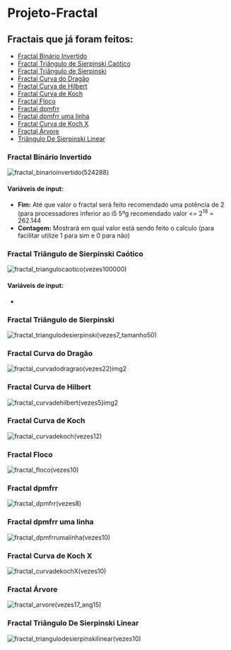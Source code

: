 # Projeto-Fractal

## Fractais que já foram feitos:

<ul>
  <li><a href="#binario">Fractal Binário Invertido</a></li>
  <li><a href="#caotico">Fractal Triângulo de Sierpinski Caótico</a></li>
  <li><a href="#sierpinski">Fractal Triângulo de Sierpinski</a></li>
  <li><a href="#dragao">Fractal Curva do Dragão</a></li>
  <li><a href="#hilbert">Fractal Curva de Hilbert</a></li>
  <li><a href="#koch">Fractal Curva de Koch</a></li>
  <li><a href="#floco">Fractal Floco</a></li>
  <li><a href="#dpmfrr">Fractal dpmfrr</a></li>
  <li><a href="#dpmfrrumalinha">Fractal dpmfrr uma linha</a></li>
  <li><a href="#kochx">Fractal Curva de Koch X</a></li>
  <li><a href="#arvore">Fractal Árvore</a></li>
  <li><a href="#sierpinskilinear">Triângulo De Sierpinski Linear</a></li>
</ul>

### Fractal Binário Invertido <a name="binario"></a>

![fractal_binarioinvertido(524288)](https://user-images.githubusercontent.com/49809730/78200187-3bf9ce00-7464-11ea-8946-0e8f2affc6a5.png)

#### Variáveis de input:

<ul>
  <li><b>Fim:</b> Até que valor o fractal será feito recomendado uma potência de 2 (para processadores inferior ao i5 5ºg recomendado valor <= 2<sup>18</sup> = 262.144</li>
  <li><b>Contagem:</b> Mostrará em qual valor está sendo feito o calculo (para facilitar utilize 1 para sim e 0 para não)</li>
</ul>

### Fractal Triângulo de Sierpinski Caótico <a name="caotico"></a>

![fractal_triangulocaotico(vezes100000)](https://user-images.githubusercontent.com/49809730/78200212-4e740780-7464-11ea-96f0-650bd785fb83.png)

#### Variáveis de input:

<ul>
  <li></li>
</ul>

### Fractal Triângulo de Sierpinski <a name="sierpinski"></a>

![fractal_triangulodesierpinski(vezes7_tamanho50)](https://user-images.githubusercontent.com/49809730/78200487-32249a80-7465-11ea-80c9-76cc8b38697b.png)

### Fractal Curva do Dragão <a name="dragao"></a>

![fractal_curvadodragrao(vezes22)img2](https://user-images.githubusercontent.com/49809730/78201211-6b5e0a00-7467-11ea-9eca-1503248ee06c.png)

### Fractal Curva de Hilbert <a name="hilbert"></a>

![fractal_curvadehilbert(vezes5)img2](https://user-images.githubusercontent.com/49809730/78201280-9e080280-7467-11ea-96b2-02cf0ee30c23.png)

### Fractal Curva de Koch <a name="koch"></a>

![fractal_curvadekoch(vezes12)](https://user-images.githubusercontent.com/49809730/78201478-0ce55b80-7468-11ea-97e0-346aadb54cd8.png)

### Fractal Floco <a name="floco"></a>

![fractal_floco(vezes10)](https://user-images.githubusercontent.com/49809730/78201597-5cc42280-7468-11ea-9a22-0e9cc0c097b2.png)

### Fractal dpmfrr <a name="dpmfrr"></a>

![fractal_dpmfrr(vezes8)](https://user-images.githubusercontent.com/49809730/78200561-757f0900-7465-11ea-9e4c-e91942250bcf.png)

### Fractal dpmfrr uma linha <a name="dpmfrrumalinha"></a>

![fractal_dpmfrrumalinha(vezes10)](https://user-images.githubusercontent.com/49809730/78200579-7f087100-7465-11ea-82d1-81c0467c9e6d.png)

### Fractal Curva de Koch X <a name="kochx"></a>

![fractal_curvadekochX(vezes10)](https://user-images.githubusercontent.com/49809730/78200601-8c256000-7465-11ea-9e1e-9946bdc33421.png)

### Fractal Árvore <a name="arvore"></a>

![fractal_arvore(vezes17_ang15)](https://user-images.githubusercontent.com/49809730/78199712-db1dc600-7462-11ea-9251-1fab9133d297.png)

### Fractal Triângulo De Sierpinski Linear <a name="sierpinskilinear"></a>

![fractal_triangulodesierpinskilinear(vezes10)](https://user-images.githubusercontent.com/49809730/78200625-a52e1100-7465-11ea-99f9-b0780185791f.png)
